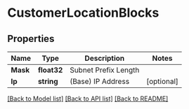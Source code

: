 # CustomerLocationBlocks

## Properties

Name | Type | Description | Notes
------------ | ------------- | ------------- | -------------
**Mask** | **float32** | Subnet Prefix Length | 
**Ip** | **string** | (Base) IP Address | [optional] 

[[Back to Model list]](../README.md#documentation-for-models) [[Back to API list]](../README.md#documentation-for-api-endpoints) [[Back to README]](../README.md)


